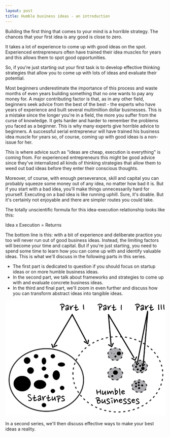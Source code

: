 ```yaml
---
layout: post
title: Humble business ideas - an introduction
---
```



Building the first thing that comes to your mind is a horrible strategy. The chances that your first idea is any good is close to zero.

It takes a lot of experience to come up with good ideas on the spot. Experienced entrepreneurs often have trained their idea muscles for years and this allows them to spot good opportunities. 

So, if you're just starting out your first task is to develop effective thinking strategies that allow you to come up with lots of ideas and evaluate their potential. 

Most beginners underestimate the importance of this process and waste months of even years building something that no one wants to pay any money for. A major contributing factor is that, as in any other field, beginners seek advice from the best of the best - the experts who have years of experience and built several multimillion dollar businesses. This is a mistake since the longer you're in a field, the more you suffer from the curse of knowledge. It gets harder and harder to remember the problems you faced as a beginner. This is why many experts give horrible advice to beginners. A successful serial entrepreneur will have trained his business idea muscle for years so, of course, coming up with good ideas is a non-issue for her. 

This is where advice such as "ideas are cheap, execution is everything" is coming from. For experienced entrepreneurs this might be good advice since they've internalized all kinds of thinking strategies that allow them to weed out bad ideas before they enter their conscious thoughts. 

Moreover, of course, with enough perseverance, skill and capital you can probably squeeze some money out of any idea, no matter how bad it is. But if you start with a bad idea, you'll make things unnecessarily hard for yourself. Executing on a bad idea is like running uphill. Sure, it's doable. But it's certainly not enjoyable and there are simpler routes you could take. 

The totally unscientific formula for this idea-execution relationship looks like this:

Idea x Execution = Returns


The bottom line is this: with a bit of experience and deliberate practice you too will never run out of good business ideas. Instead, the limiting factors will become your time and capital. But if you're just starting, you need to spend some time to learn how you can come up with and identify valuable ideas. This is what we'll discuss in the following parts in this series. 

- The first part is dedicated to question if you should focus on startup ideas or on more humble business ideas.
- In the second part, we talk about frameworks and strategies to come up with and evaluate concrete business ideas.
- In the third and final part, we'll zoom in even further and discuss how you can transform abstract ideas into tangible ideas.

![humble businesses vs startups](/images/humble_vs_startup_overview.svg)



In a second series, we'll then discuss effective ways to make your best ideas a reality.